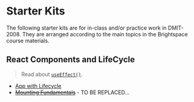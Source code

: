# Starter Kits

The following starter kits are for in-class and/or practice work in DMIT-2008. They are arranged according to the main topics in the Brightspace course materials.

## React Components and LifeCycle

> Read about [`useEffect()`](./useEffect.md).

- [App with Lifecycle](./reviews-app-with-lifecycle-START/README.md)
- [~~Mounting Fundamentals~~](./react-mounting-fundamentals-START/README.md) - TO BE REPLACED...
